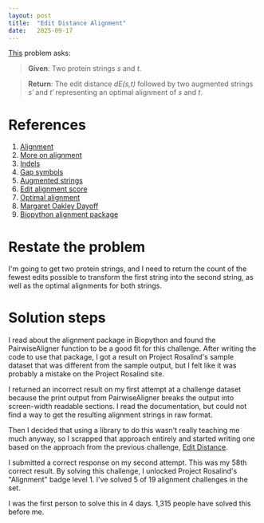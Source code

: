 ```yaml
---
layout: post
title:  "Edit Distance Alignment"
date:   2025-09-17
---
```


[This](https://rosalind.info/problems/edta/) problem asks:

> **Given**: Two protein strings _s_ and _t_.

> **Return**: The edit distance _dE(s,t)_ followed by two augmented strings _s′_ and _t′_ representing an optimal alignment of _s_ and _t_.

<!--break-->

# References
1. [Alignment](https://rosalind.info/glossary/alignment/)
2. [More on alignment](https://en.wikipedia.org/wiki/Sequence_alignment)
3. [Indels](https://en.wikipedia.org/wiki/Indel)
4. [Gap symbols](https://rosalind.info/glossary/gap-symbol/)
5. [Augmented strings](https://rosalind.info/glossary/augmented-string/)
6. [Edit alignment score](https://rosalind.info/glossary/edit-alignment-score/)
7. [Optimal alignment](https://rosalind.info/glossary/optimal-alignment/)
8. [Margaret Oakley Dayoff](https://en.wikipedia.org/wiki/Margaret_Oakley_Dayhoff)
9. [Biopython alignment package](https://biopython.org/docs/1.75/api/Bio.Align.html)

# Restate the problem
I'm going to get two protein strings, and I need to return the count of the fewest edits possible to transform the first string into the second string, as well as the optimal alignments for both strings.

# Solution steps
I read about the alignment package in Biopython and found the PairwiseAligner function to be a good fit for this challenge. After writing the code to use that package, I got a result on Project Rosalind's sample dataset that was different from the sample output, but I felt like it was probably a mistake on the Project Rosalind site.

I returned an incorrect result on my first attempt at a challenge dataset because the print output from PairwiseAligner breaks the output into screen-width readable sections. I read the documentation, but could not find a way to get the resulting alignment strings in raw format.

Then I decided that using a library to do this wasn't really teaching me much anyway, so I scrapped that approach entirely and started writing one based on the approach from the previous challenge, [Edit Distance](https://rosalind.info/problems/edit/).

I submitted a correct response on my second attempt. This was my 58th correct result. By solving this challenge, I unlocked Project Rosalind's "Alignment" badge level 1. I've solved 5 of 19 alignment challenges in the set. 

I was the first person to solve this in 4 days. 1,315 people have solved this before me.